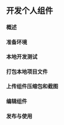 <!-- START doctoc generated TOC please keep comment here to allow auto update -->
<!-- DON'T EDIT THIS SECTION, INSTEAD RE-RUN doctoc TO UPDATE -->
## 开发个人组件


[^-^]:
    注释的写法
[comment]: <> ( 注释的写法 )
[//]: <> ( 注释的写法 )

[//]: <> (
    "有道生成Markdown目录方法：[toc]
    全局安装doctoc插件:
    npm i doctoc -g //install 简写 i
    假如你的markdown文件在work/demo.md文件下，
    只需要cd work 切换到当前文件目录下，执行
    doctoc demo.md文件，即可在文档中自动生成目录。")


#### 概述
#### 准备环境
#### 本地开发测试
#### 打包本地项目文件
#### 上传组件压缩包和截图
#### 编辑组件
#### 发布与使用






